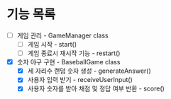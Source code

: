 # 기능 목록

- [ ] 게임 관리 - GameManager class
  - [ ] 게임 시작 - start()
  - [ ] 게임 종료시 재시작 기능 - restart()
- [x] 숫자 야구 구현 - BaseballGame class
  - [x] 세 자리수 랜덤 숫자 생성 - generateAnswer()
  - [x] 사용자 입력 받기 - receiveUserInput()
  - [x] 사용자 숫자를 받아 채점 및 정답 여부 반환 - score()